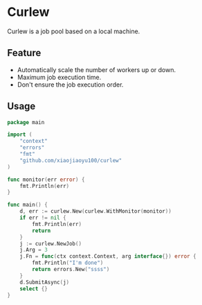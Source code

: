 # Curlew

Curlew is a job pool based on a local machine.

## Feature

* Automatically scale the number of workers up or down.
* Maximum job execution time.
* Don't ensure the job execution order.

## Usage

```go
package main

import (
	"context"
	"errors"
	"fmt"
	"github.com/xiaojiaoyu100/curlew"
)

func monitor(err error) {
	fmt.Println(err)
}

func main() {
	d, err := curlew.New(curlew.WithMonitor(monitor))
	if err != nil {
		fmt.Println(err)
		return
	}
	j := curlew.NewJob()
	j.Arg = 3
	j.Fn = func(ctx context.Context, arg interface{}) error {
		fmt.Println("I'm done")
		return errors.New("ssss")
	}
	d.SubmitAsync(j)
	select {}
}
```
